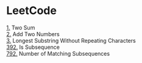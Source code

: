 # LeetCode

[1.](https://leetcode.com/problems/two-sum/) Two Sum<br/>
[2.](https://leetcode.com/problems/add-two-numbers/) Add Two Numbers<br/>
[3.](https://leetcode.com/problems/longest-substring-without-repeating-characters/) Longest Substring Without Repeating Characters<br/>
[392.](https://leetcode.com/problems/is-subsequence) Is Subsequence<br/>
[792.](https://leetcode.com/problems/number-of-matching-subsequences) Number of Matching Subsequences<br/>